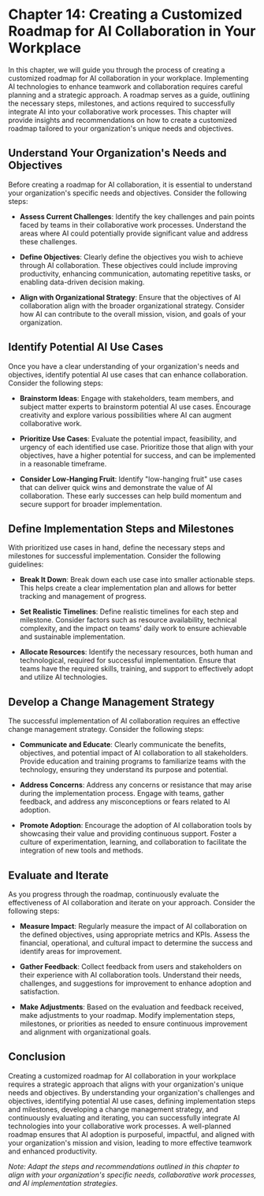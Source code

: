 Chapter 14: Creating a Customized Roadmap for AI Collaboration in Your Workplace
================================================================================

In this chapter, we will guide you through the process of creating a customized roadmap for AI collaboration in your workplace. Implementing AI technologies to enhance teamwork and collaboration requires careful planning and a strategic approach. A roadmap serves as a guide, outlining the necessary steps, milestones, and actions required to successfully integrate AI into your collaborative work processes. This chapter will provide insights and recommendations on how to create a customized roadmap tailored to your organization's unique needs and objectives.

Understand Your Organization's Needs and Objectives
---------------------------------------------------

Before creating a roadmap for AI collaboration, it is essential to understand your organization's specific needs and objectives. Consider the following steps:

* **Assess Current Challenges**: Identify the key challenges and pain points faced by teams in their collaborative work processes. Understand the areas where AI could potentially provide significant value and address these challenges.

* **Define Objectives**: Clearly define the objectives you wish to achieve through AI collaboration. These objectives could include improving productivity, enhancing communication, automating repetitive tasks, or enabling data-driven decision making.

* **Align with Organizational Strategy**: Ensure that the objectives of AI collaboration align with the broader organizational strategy. Consider how AI can contribute to the overall mission, vision, and goals of your organization.

Identify Potential AI Use Cases
-------------------------------

Once you have a clear understanding of your organization's needs and objectives, identify potential AI use cases that can enhance collaboration. Consider the following steps:

* **Brainstorm Ideas**: Engage with stakeholders, team members, and subject matter experts to brainstorm potential AI use cases. Encourage creativity and explore various possibilities where AI can augment collaborative work.

* **Prioritize Use Cases**: Evaluate the potential impact, feasibility, and urgency of each identified use case. Prioritize those that align with your objectives, have a higher potential for success, and can be implemented in a reasonable timeframe.

* **Consider Low-Hanging Fruit**: Identify "low-hanging fruit" use cases that can deliver quick wins and demonstrate the value of AI collaboration. These early successes can help build momentum and secure support for broader implementation.

Define Implementation Steps and Milestones
------------------------------------------

With prioritized use cases in hand, define the necessary steps and milestones for successful implementation. Consider the following guidelines:

* **Break It Down**: Break down each use case into smaller actionable steps. This helps create a clear implementation plan and allows for better tracking and management of progress.

* **Set Realistic Timelines**: Define realistic timelines for each step and milestone. Consider factors such as resource availability, technical complexity, and the impact on teams' daily work to ensure achievable and sustainable implementation.

* **Allocate Resources**: Identify the necessary resources, both human and technological, required for successful implementation. Ensure that teams have the required skills, training, and support to effectively adopt and utilize AI technologies.

Develop a Change Management Strategy
------------------------------------

The successful implementation of AI collaboration requires an effective change management strategy. Consider the following steps:

* **Communicate and Educate**: Clearly communicate the benefits, objectives, and potential impact of AI collaboration to all stakeholders. Provide education and training programs to familiarize teams with the technology, ensuring they understand its purpose and potential.

* **Address Concerns**: Address any concerns or resistance that may arise during the implementation process. Engage with teams, gather feedback, and address any misconceptions or fears related to AI adoption.

* **Promote Adoption**: Encourage the adoption of AI collaboration tools by showcasing their value and providing continuous support. Foster a culture of experimentation, learning, and collaboration to facilitate the integration of new tools and methods.

Evaluate and Iterate
--------------------

As you progress through the roadmap, continuously evaluate the effectiveness of AI collaboration and iterate on your approach. Consider the following steps:

* **Measure Impact**: Regularly measure the impact of AI collaboration on the defined objectives, using appropriate metrics and KPIs. Assess the financial, operational, and cultural impact to determine the success and identify areas for improvement.

* **Gather Feedback**: Collect feedback from users and stakeholders on their experience with AI collaboration tools. Understand their needs, challenges, and suggestions for improvement to enhance adoption and satisfaction.

* **Make Adjustments**: Based on the evaluation and feedback received, make adjustments to your roadmap. Modify implementation steps, milestones, or priorities as needed to ensure continuous improvement and alignment with organizational goals.

Conclusion
----------

Creating a customized roadmap for AI collaboration in your workplace requires a strategic approach that aligns with your organization's unique needs and objectives. By understanding your organization's challenges and objectives, identifying potential AI use cases, defining implementation steps and milestones, developing a change management strategy, and continuously evaluating and iterating, you can successfully integrate AI technologies into your collaborative work processes. A well-planned roadmap ensures that AI adoption is purposeful, impactful, and aligned with your organization's mission and vision, leading to more effective teamwork and enhanced productivity.

*Note: Adapt the steps and recommendations outlined in this chapter to align with your organization's specific needs, collaborative work processes, and AI implementation strategies.*
